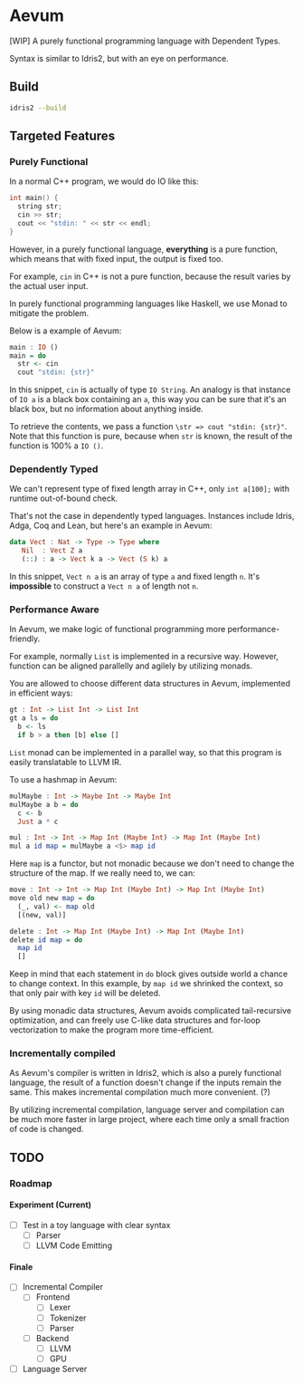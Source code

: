 # Aevum

[WIP] A purely functional programming language with Dependent Types.

Syntax is similar to Idris2, but with an eye on performance.

## Build

```bash
idris2 --build
```

## Targeted Features

### Purely Functional

In a normal C++ program, we would do IO like this:

```cpp
int main() {
  string str;
  cin >> str;
  cout << "stdin: " << str << endl;
}
```

However, in a purely functional language, **everything** is a pure function,
which means that with fixed input, the output is fixed too.

For example, `cin` in C++ is not a pure function,
because the result varies by the actual user input.

In purely functional programming languages like Haskell,
we use Monad to mitigate the problem.

Below is a example of Aevum:

```haskell
main : IO ()
main = do
  str <- cin
  cout "stdin: {str}"
```

In this snippet, `cin` is actually of type `IO String`.
An analogy is that instance of `IO a` is a black box containing an `a`,
this way you can be sure that it's an black box,
but no information about anything inside.

To retrieve the contents, we pass a function `\str => cout "stdin: {str}"`.
Note that this function is pure, because when `str` is known,
the result of the function is 100% a `IO ()`.

### Dependently Typed

We can't represent type of fixed length array in C++,
only `int a[100];` with runtime out-of-bound check.

That's not the case in dependently typed languages.
Instances include Idris, Adga, Coq and Lean,
but here's an example in Aevum:

```haskell
data Vect : Nat -> Type -> Type where
   Nil  : Vect Z a
   (::) : a -> Vect k a -> Vect (S k) a
```

In this snippet, `Vect n a` is an array of type `a`
and fixed length `n`. It's **impossible** to construct
a `Vect n a` of length not `n`.

### Performance Aware

In Aevum, we make logic of functional programming more
performance-friendly.

For example, normally `List` is implemented in a
recursive way. However, function can be aligned
parallelly and agilely by utilizing monads.

You are allowed to choose different data structures
in Aevum, implemented in efficient ways:

```haskell
gt : Int -> List Int -> List Int
gt a ls = do
  b <- ls
  if b > a then [b] else []
```

`List` monad can be implemented in a parallel way,
so that this program is easily translatable to LLVM IR.

To use a hashmap in Aevum:

```haskell
mulMaybe : Int -> Maybe Int -> Maybe Int
mulMaybe a b = do
  c <- b
  Just a * c

mul : Int -> Int -> Map Int (Maybe Int) -> Map Int (Maybe Int)
mul a id map = mulMaybe a <$> map id
```

Here `map` is a functor, but not monadic because
we don't need to change the structure of the map.
If we really need to, we can:

```haskell
move : Int -> Int -> Map Int (Maybe Int) -> Map Int (Maybe Int)
move old new map = do
  (_, val) <- map old
  [(new, val)]

delete : Int -> Map Int (Maybe Int) -> Map Int (Maybe Int)
delete id map = do
  map id
  []
```

Keep in mind that each statement in `do` block gives
outside world a chance to change context.
In this example, by `map id` we shrinked the context,
so that only pair with key `id` will be deleted.

By using monadic data structures,
Aevum avoids complicated tail-recursive optimization,
and can freely use C-like data structures and for-loop
vectorization to make the program more time-efficient.

### Incrementally compiled

As Aevum's compiler is written in Idris2,
which is also a purely functional language,
the result of a function doesn't change
if the inputs remain the same.
This makes incremental compilation much more convenient. (?)

By utilizing incremental compilation,
language server and compilation can be much more faster
in large project, where each time only a small
fraction of code is changed.

## TODO

### Roadmap

#### Experiment (Current)

- [ ] Test in a toy language with clear syntax
  - [ ] Parser
  - [ ] LLVM Code Emitting

#### Finale

- [ ] Incremental Compiler
  - [ ] Frontend
    - [ ] Lexer
    - [ ] Tokenizer
    - [ ] Parser
  - [ ] Backend
    - [ ] LLVM
    - [ ] GPU
- [ ] Language Server
